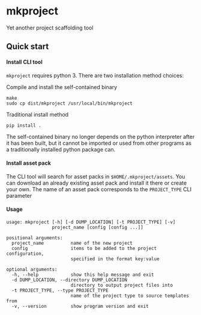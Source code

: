 # mkproject

Yet another project scaffolding tool

## Quick start

#### Install CLI tool

`mkproject` requires python 3. There are two installation method choices:

Compile and install the self-contained binary
```
make
sudo cp dist/mkproject /usr/local/bin/mkproject
```

Traditional install method
```
pip install .
```

The self-contained binary no longer depends on the
python interpreter after it has been built, but it
cannot be imported or used from other programs
as a traditionally installed python package can.

#### Install asset pack

The CLI tool will search for asset packs in `$HOME/.mkproject/assets`.
You can download an already existing asset pack and install it there
or create your own. The name of an asset pack corresponds to the
`PROJECT_TYPE` CLI parameter

#### Usage

```
usage: mkproject [-h] [-d DUMP_LOCATION] [-t PROJECT_TYPE] [-v]
                 project_name [config [config ...]]

positional arguments:
  project_name          name of the new project
  config                items to be added to the project configuration,
                        specified in the format key:value

optional arguments:
  -h, --help            show this help message and exit
  -d DUMP_LOCATION, --directory DUMP_LOCATION
                        directory to output project files into
  -t PROJECT_TYPE, --type PROJECT_TYPE
                        name of the project type to source templates from
  -v, --version         show program version and exit
```

